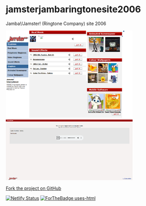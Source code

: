 # jamsterjambaringtonesite2006
Jamba!/Jamster! (Ringtone Company) site 2006

<img src="forreadmegithub/example.png" width="400">
<img src="forreadmegithub/example2.png" width="400">

[Fork the project on GitHub](https://github.com/Vendettathegamerreal/jamsterjambaringtonesite2006/fork)

[![Netlify Status](https://api.netlify.com/api/v1/badges/ef6bde61-371e-4391-b556-e7afcc899e80/deploy-status)](https://app.netlify.com/projects/jamsterringtone2006site/deploys)
[![ForTheBadge uses-html](http://ForTheBadge.com/images/badges/uses-html.svg)](http://ForTheBadge.com) 
